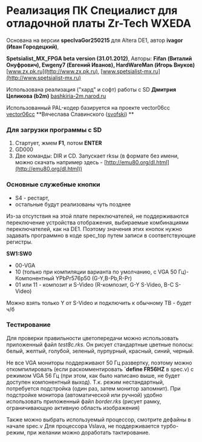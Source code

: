 # Реализация ПК Специалист для отладочной платы Zr-Tech WXEDA

Основана на версии **specIvaGor250215** для Altera DE1, автор **ivagor (Иван Городецкий)**,

**Spetsialist_MX_FPGA beta version (31.01.2012)**, Авторы: **Fifan (Виталий Онуфрович), Ewgeny7 (Евгений Иванов), HardWareMan (Игорь Внуков)**
 [www.zx.pk.ru](http://www.zx.pk.ru), [www.spetsialist-mx.ru](http://www.spetsialist-mx.ru)

Использована реализация ("хард" и софт) работы с SD **Дмитрия Целикова (b2m)** [bashkiria-2m.narod.ru](http://bashkiria-2m.narod.ru/)

Использованный PAL-кодер базируется на проекте vector06cc [vector06cc](https://code.google.com/p/vector06cc/)
**Вячеслава Славинского ([svofski](http://sensi.org/~svo)) **



### Для загрузки программы с SD

1. Стартует, жмем **F1**, потом **ENTER**
2. GD000
3. Две команды: DIR и СD. Запускает rksы (в формате без имени, можно скачать например здесь - [http://emu80.org/dl.html](http://emu80.org/dl.html))


### Основные служебные кнопки

- S4 - рестарт,
- остальные будут реализованы чуть позднее

Из-за отсутствия на этой плате переключателей, не поддерживаются переключение устройства отображения, выбираемые комбинациями переключателей, как на DE1.
Поэтому значения этих кнопок нужно задавать программно в коде spec_top путем записи в соответствующие регистры.

**SW1:SW0**

- 00-VGA
- 10 (только при компиляции варианта по умолчанию, с VGA 50 Гц)-Компонентный YPbPr576p50 (G-Y,B-Pb,R-Pr)
- 01 или 11 - композит и S-Video (R-композит, G-Y S-Video, B-С S-Video)

Можно взять только Y от S-Video и подключить к обычному ТВ - будет ч/б

### Тестирование
Для проверки правильности цветопередачи можно использовать приложенный файл *test8c.rks*. Он рисует стандартные цветные полосы: белый, желтый, голубой, зеленый, пурпурный, красный, синий, черный.

Не все VGA мониторы поддерживают 50 Гц развертку, поэтому можно откомпилировать (если раскомментировать **`define FR56HZ** в spec.v) с режимом VGA 56 Гц (при этом, как было написано выше, не будет доступен компонентный выход). Т.к. режим нестандартный, потребуется подстройка (один раз, затем монитор запомнит). При подстройке монитора (автоматической или ручной) удобно использовать приложенный файл *border.rks* (рисует рамку, ограничивающую активную область изображения)

Также можно выбрать используемый процессор, смотрите дефайны в начале spec.v
Для процессора Vslava, не поддерживается турбо-режим, при желании можно доработать тактирование.

